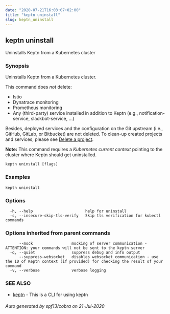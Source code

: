 ```yaml
---
date: "2020-07-21T16:03:07+02:00"
title: "keptn uninstall"
slug: keptn_uninstall
---
```

## keptn uninstall

Uninstalls Keptn from a Kubernetes cluster

### Synopsis

Uninstalls Keptn from a Kubernetes cluster.

This command does *not* delete: 

* Istio
* Dynatrace monitoring
* Prometheus monitoring
* Any (third-party) service installed in addition to Keptn (e.g., notification-service, slackbot-service, ...)

Besides, deployed services and the configuration on the Git upstream (i.e., GitHub, GitLab, or Bitbucket) are not deleted. To clean-up created projects and services, please see [Delete a project](https://keptn.sh/docs/0.7.x/manage/project/#delete-a-project).

**Note:** This command requires a *Kubernetes current context* pointing to the cluster where Keptn should get uninstalled.


```
keptn uninstall [flags]
```

### Examples

```
keptn uninstall
```

### Options

```
  -h, --help                       help for uninstall
  -s, --insecure-skip-tls-verify   Skip tls verification for kubectl commands
```

### Options inherited from parent commands

```
      --mock                 mocking of server communication - ATTENTION: your commands will not be sent to the keptn server
  -q, --quiet                suppress debug and info output
      --suppress-websocket   disables websocket communication - use the ID of Keptn context (if provided) for checking the result of your command
  -v, --verbose              verbose logging
```

### SEE ALSO

* [keptn](../keptn/)	 - This is a CLI for using keptn

###### Auto generated by spf13/cobra on 21-Jul-2020
